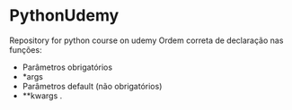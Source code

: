 # PythonUdemy
Repository for python course on udemy
Ordem correta de declaração nas funções:
- Parâmetros obrigatórios
- *args
- Parâmetros default (não obrigatórios)
- **kwargs
.
